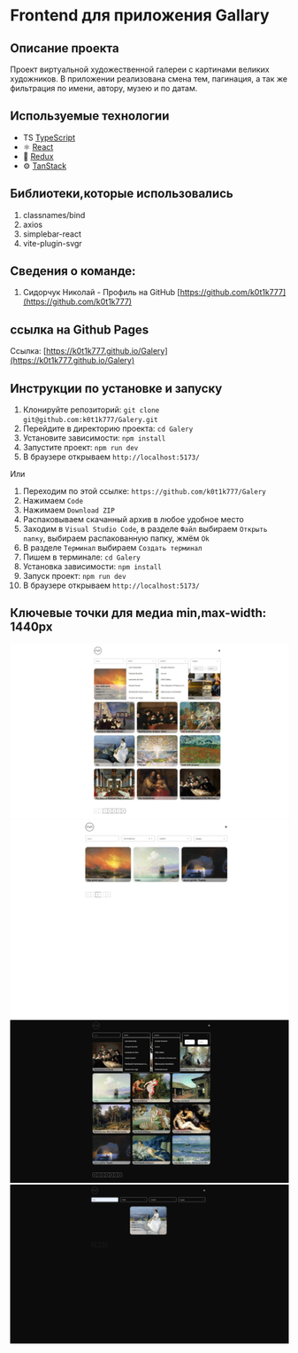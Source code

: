 # Frontend для приложения Gallary

## Описание проекта

Проект виртуальной художественной галереи с картинами великих художников. В приложении реализована смена тем, пагинация, а так же фильтрация по имени, автору, музею и по датам.

## Используемые технологии

- TS [TypeScript](https://www.typescriptlang.org/)
- ⚛️ [React](https://ru.reactjs.org/)
- 🔧 [Redux](https://ru.reduxjs.org/)
- ⚙️ [TanStack](https://ru.tanstackjs.org/)

## Библиотеки,которые использовались

1. classnames/bind
2. axios
3. simplebar-react
4. vite-plugin-svgr

## Сведения о команде:

1. Сидорчук Николай - Профиль на GitHub [https://github.com/k0t1k777](https://github.com/k0t1k777) 

## ссылка на Github Pages
Ссылка: [https://k0t1k777.github.io/Galery](https://k0t1k777.github.io/Galery)

## Инструкции по установке и запуску

1. Клонируйте репозиторий: `git clone git@github.com:k0t1k777/Galery.git`
2. Перейдите в директорию проекта: `cd Galery`
3. Установите зависимости: `npm install`
4. Запустите проект: `npm run dev`
5. В браузере открываем `http://localhost:5173/`

Или

1. Переходим по этой ссылке: `https://github.com/k0t1k777/Galery`
2. Нажимаем `Code`
3. Нажимаем `Download ZIP`
4. Распаковываем скачанный архив в любое удобное место
5. Заходим в `Visual Studio Code`, в разделе `Файл` выбираем `Открыть папку`, выбираем распакованную папку, жмём `Ok`
6. В разделе `Терминал` выбираем `Создать терминал`
7. Пишем в терминале: `cd Galery`
8. Установка зависимости: `npm install`
9. Запуск проект: `npm run dev`
10. В браузере открываем `http://localhost:5173/`

## Ключевые точки для медиа min,max-width: 1440px

![alt text](./src/assets/screenshots/Снимок1.JPG)
![alt text](./src/assets/screenshots/Снимок2.JPG)
![alt text](./src/assets/screenshots/Снимок3.JPG)
![alt text](./src/assets/screenshots/Снимок4.JPG)
